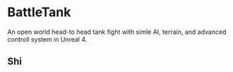 # BattleTank
An open world head-to head tank fight with simle AI, terrain, and advanced controll system in Unreal 4.

## Shi